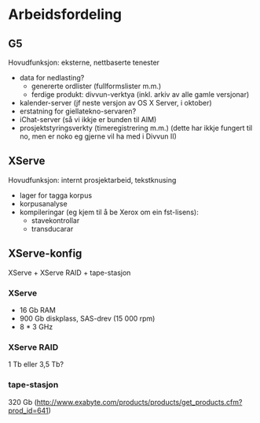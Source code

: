 # Arbeidsfordeling

## G5

Hovudfunksjon: eksterne, nettbaserte tenester

* data for nedlasting?
    - genererte ordlister (fullformslister m.m.)
    - ferdige produkt: divvun-verktya (inkl. arkiv av alle gamle versjonar)
* kalender-server (jf neste versjon av OS X Server, i oktober)
* erstatning for giellatekno-servaren?
* iChat-server (så vi ikkje er bunden til AIM)
* prosjektstyringsverkty (timeregistrering m.m.) (dette har ikkje fungert til no, men er noko eg gjerne vil ha med i Divvun II)

## XServe

Hovudfunksjon: internt prosjektarbeid, tekstknusing

* lager for tagga korpus
* korpusanalyse
* kompileringar (eg kjem til å be Xerox om ein fst-lisens):
    - stavekontrollar
    - transducarar

## XServe-konfig

XServe + XServe RAID + tape-stasjon

### XServe

* 16 Gb RAM
* 900 Gb diskplass, SAS-drev (15 000 rpm)
* 8 * 3 GHz

### XServe RAID

1 Tb eller 3,5 Tb?

### tape-stasjon

320 Gb (http://www.exabyte.com/products/products/get_products.cfm?prod_id=641)
